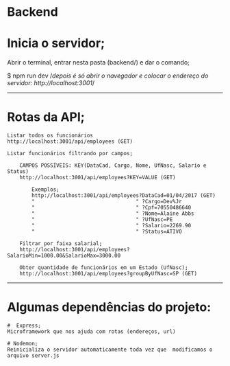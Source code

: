 # Backend

# Inicia o servidor;
Abrir o terminal, entrar nesta pasta (backend/) e dar o comando;

$ npm run dev
/*depois é só abrir o navegador e colocar o endereço do servidor: http://localhost:3001*/

------------------------------------------------------------
# Rotas da API;
    Listar todos os funcionários
    http://localhost:3001/api/employees (GET)

    Listar funcionários filtrando por campos;
        
        CAMPOS POSSÍVEIS: KEY(DataCad, Cargo, Nome, UfNasc, Salario e Status)
        http://localhost:3001/api/employees?KEY=VALUE (GET)

            Exemplos;
            http://localhost:3001/api/employees?DataCad=01/04/2017 (GET)
            "                                 " ?Cargo=Dev%Jr
            "                                 " ?Cpf=70550486640
            "                                 " ?Nome=Alaine Abbs
            "                                 " ?UfNasc=PE
            "                                 " ?Salario=2269.90
            "                                 " ?Status=ATIVO

        Filtrar por faixa salarial;
        http://localhost:3001/api/employees?SalarioMin=1000.00&SalarioMax=3000.00

        Obter quantidade de funcionários em um Estado (UfNasc);
        http://localhost:3001/api/employees?groupByUfNasc=SP (GET)

------------------------------------------------------------
# Algumas dependências do projeto:

    #  Express;
    Microframework que nos ajuda com rotas (endereços, url)

    # Nodemon;
    Reinicializa o servidor automaticamente toda vez que  modificamos o arquivo server.js